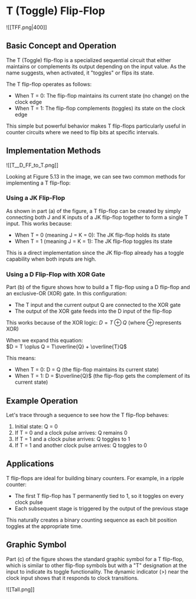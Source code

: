 # T (Toggle) Flip-Flop


![[TFF.png|400]]
## Basic Concept and Operation

The T (Toggle) flip-flop is a specialized sequential circuit that either maintains or complements its output depending on the input value. As the name suggests, when activated, it "toggles" or flips its state.

The T flip-flop operates as follows:

- When T = 0: The flip-flop maintains its current state (no change) on the clock edge
- When T = 1: The flip-flop complements (toggles) its state on the clock edge

This simple but powerful behavior makes T flip-flops particularly useful in counter circuits where we need to flip bits at specific intervals.

## Implementation Methods

![[T__D_FF_to_T.png]]

Looking at Figure 5.13 in the image, we can see two common methods for implementing a T flip-flop:

### Using a JK Flip-Flop

As shown in part (a) of the figure, a T flip-flop can be created by simply connecting both J and K inputs of a JK flip-flop together to form a single T input. This works because:

- When T = 0 (meaning J = K = 0): The JK flip-flop holds its state
- When T = 1 (meaning J = K = 1): The JK flip-flop toggles its state

This is a direct implementation since the JK flip-flop already has a toggle capability when both inputs are high.

### Using a D Flip-Flop with XOR Gate

Part (b) of the figure shows how to build a T flip-flop using a D flip-flop and an exclusive-OR (XOR) gate. In this configuration:

- The T input and the current output Q are connected to the XOR gate
- The output of the XOR gate feeds into the D input of the flip-flop

This works because of the XOR logic: $D = T \oplus Q$ (where $\oplus$ represents XOR)

When we expand this equation:  
$D = T \oplus Q = T\overline{Q} + \overline{T}Q$

This means:

- When T = 0: D = Q (the flip-flop maintains its current state)
- When T = 1: D = $\overline{Q}$ (the flip-flop gets the complement of its current state)

## Example Operation

Let's trace through a sequence to see how the T flip-flop behaves:

1. Initial state: Q = 0
2. If T = 0 and a clock pulse arrives: Q remains 0
3. If T = 1 and a clock pulse arrives: Q toggles to 1
4. If T = 1 and another clock pulse arrives: Q toggles to 0

## Applications

T flip-flops are ideal for building binary counters. For example, in a ripple counter:

- The first T flip-flop has T permanently tied to 1, so it toggles on every clock pulse
- Each subsequent stage is triggered by the output of the previous stage

This naturally creates a binary counting sequence as each bit position toggles at the appropriate time.

## Graphic Symbol

Part (c) of the figure shows the standard graphic symbol for a T flip-flop, which is similar to other flip-flop symbols but with a "T" designation at the input to indicate its toggle functionality. The dynamic indicator (>) near the clock input shows that it responds to clock transitions.

![[Tall.png]]